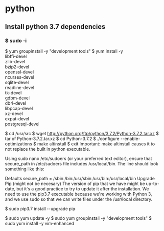 # python
## Install python 3.7 dependencies
### $ sudo -i
$ yum groupinstall -y "development tools"
$ yum install -y \
  libffi-devel \
  zlib-devel \
  bzip2-devel \
  openssl-devel \
  ncurses-devel \
  sqlite-devel \
  readline-devel \
  tk-devel \
  gdbm-devel \
  db4-devel \
  libpcap-devel \
  xz-devel \
  expat-devel \
  postgresql-devel


$ cd /usr/src
$ wget http://python.org/ftp/python/3.7.2/Python-3.7.2.tar.xz
$ tar xf Python-3.7.2.tar.xz
$ cd Python-3.7.2
$ ./configure --enable-optimizations
$ make altinstall
$ exit
Important: make altinstall causes it to not replace the built in python executable.

Using sudo nano /etc/sudoers (or your preferred text editor), ensure that secure_path in /etc/sudoers file includes /usr/local/bin. The line should look something like this:

Defaults    secure_path = /sbin:/bin:/usr/sbin:/usr/bin:/usr/local/bin
Upgrade Pip (might not be necesary)
The version of pip that we have might be up-to-date, but it's a good practice to try to update it after the installation. We need to use the pip3.7 executable because we're working with Python 3, and we use sudo so that we can write files under the /usr/local directory.

$ sudo pip3.7 install --upgrade pip


$ sudo yum update -y
$ sudo yum groupinstall -y "development tools"
$ sudo yum install -y vim-enhanced
